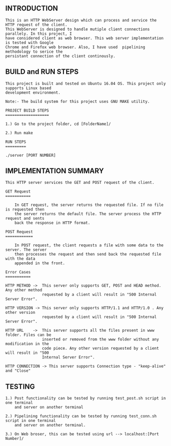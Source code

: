 INTRODUCTION
------------
	This is an HTTP WebServer design which can process and service the HTTP request of the client. 
	This WebServer is designed to handle mutiple client connections parallely. In this project, I 
	have considered client as web browser. This web server implementation is tested with Google 
	Chrome and Firefox web browser. Also, I have used  pipelining methodology to serice the  
	persistant connection of the client continously.

BUILD and RUN STEPS
-------------------
	This project is built and tested on Ubuntu 16.04 OS. This project only supports Linux based 
	development environment.

	Note:- The build system for this project uses GNU MAKE utility.

	PROJECT BUILD STEPS
	===================

	1.) Go to the project folder, cd [FolderName]/

	2.) Run make

	RUN STEPS
	=========

	./server [PORT NUMBER]

IMPLEMENTATION SUMMARY
----------------------

	This HTTP server services the GET and POST request of the client.

	GET Request
	===========
	
		In GET request, the server returns the requested file. If no file is requested then
		the server returns the default file. The server process the HTTP request and sents 
		back the response in HTTP format.

	POST Request
	============

		In POST request, the client requests a file with some data to the server. The server 
		then processes the request and then send back the requested file with the data 
		appended in the front.

	Error Cases
	===========

	HTTP METHOD ->	This server only supports GET, POST and HEAD method. Any other method 
					requested by a client will result in "500 Internal Server Error".

	HTTP VERSION -> This server only supports HTTP/1.1 and HTTP/1.0 . Any other version
                    requested by a client will result in "500 Internal Server Error".

	HTTP URL	->	This server supports all the files present in www folder. Files can be
					inserted or removed from the www folder without any modification in the
					code piece. Any other version requested by a client will result in "500 
					Internal Server Error".

	HTTP CONNECTION -> This server supports Connection type - "keep-alive" and "Close"

TESTING
-------

	1.) Post functionality can be tested by running test_post.sh script in one terminal
		and server on another terminal

	2.) Pipelining functionality can be tested by running test_conn.sh script in one terminal
		and server on another terminal.

	3.) On Web broser, this can be tested using url --> localhost:[Port Number]/
